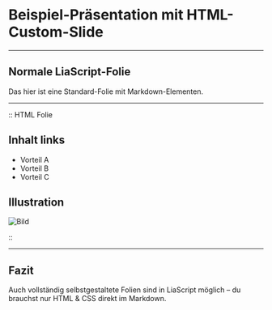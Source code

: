<!-- 
link: [https://github.com/dabusse9/LiaTry/blob/main/style.css](https://raw.githubusercontent.com/dabusse9/LiaTry/refs/heads/main/style.css)
-->


# Beispiel-Präsentation mit HTML-Custom-Slide

---

## Normale LiaScript-Folie

Das hier ist eine Standard-Folie mit Markdown-Elementen.

---

:: HTML Folie

<div class="custom-slide">
  <div class="left">
    <h2>Inhalt links</h2>
    <ul>
      <li>Vorteil A</li>
      <li>Vorteil B</li>
      <li>Vorteil C</li>
    </ul>
  </div>
  <div class="right">
    <h2>Illustration</h2>
    <img src="https://upload.wikimedia.org/wikipedia/commons/thumb/4/4f/Iconic_image_of_Earth_from_space.jpg/800px-Iconic_image_of_Earth_from_space.jpg" alt="Bild">
  </div>
</div>

::

---

## Fazit

Auch vollständig selbstgestaltete Folien sind in LiaScript möglich – du brauchst nur HTML & CSS direkt im Markdown.
